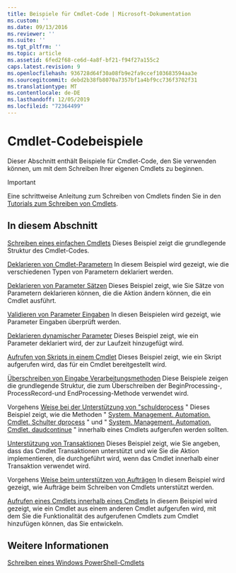 ```yaml
---
title: Beispiele für Cmdlet-Code | Microsoft-Dokumentation
ms.custom: ''
ms.date: 09/13/2016
ms.reviewer: ''
ms.suite: ''
ms.tgt_pltfrm: ''
ms.topic: article
ms.assetid: 6fed2f68-ce6d-4a8f-bf21-f94f27a155c2
caps.latest.revision: 9
ms.openlocfilehash: 936728d64f30a08fb9e2fa9ccef103683594aa3e
ms.sourcegitcommit: debd2b38fb8070a7357bf1a4bf9cc736f3702f31
ms.translationtype: MT
ms.contentlocale: de-DE
ms.lasthandoff: 12/05/2019
ms.locfileid: "72364499"
---
```

# <a name="examples-of-cmdlet-code"></a>Cmdlet-Codebeispiele

Dieser Abschnitt enthält Beispiele für Cmdlet-Code, den Sie verwenden können, um mit dem Schreiben Ihrer eigenen Cmdlets zu beginnen.

> [!IMPORTANT]
> Eine schrittweise Anleitung zum Schreiben von Cmdlets finden Sie in den [Tutorials zum Schreiben von Cmdlets](./tutorials-for-writing-cmdlets.md).

## <a name="in-this-section"></a>In diesem Abschnitt

[Schreiben eines einfachen Cmdlets](./how-to-write-a-simple-cmdlet.md) Dieses Beispiel zeigt die grundlegende Struktur des Cmdlet-Codes.

[Deklarieren von Cmdlet-Parametern](./how-to-declare-cmdlet-parameters.md) In diesem Beispiel wird gezeigt, wie die verschiedenen Typen von Parametern deklariert werden.

[Deklarieren von Parameter Sätzen](./how-to-declare-parameter-sets.md) Dieses Beispiel zeigt, wie Sie Sätze von Parametern deklarieren können, die die Aktion ändern können, die ein Cmdlet ausführt.

[Validieren von Parameter Eingaben](./how-to-validate-parameter-input.md) In diesen Beispielen wird gezeigt, wie Parameter Eingaben überprüft werden.

[Deklarieren dynamischer Parameter](./how-to-declare-dynamic-parameters.md) Dieses Beispiel zeigt, wie ein Parameter deklariert wird, der zur Laufzeit hinzugefügt wird.

[Aufrufen von Skripts in einem Cmdlet](./how-to-invoke-scripts-within-a-cmdlet.md) Dieses Beispiel zeigt, wie ein Skript aufgerufen wird, das für ein Cmdlet bereitgestellt wird.

[Überschreiben von Eingabe Verarbeitungsmethoden](./how-to-override-input-processing-methods.md) Diese Beispiele zeigen die grundlegende Struktur, die zum Überschreiben der BeginProcessing-, ProcessRecord-und EndProcessing-Methode verwendet wird.

Vorgehens [Weise bei der Unterstützung von "schuldprocess](./how-to-request-confirmations.md) " Dieses Beispiel zeigt, wie die Methoden " [System. Management. Automation. Cmdlet. Schulter dprocess](/dotnet/api/System.Management.Automation.Cmdlet.ShouldProcess) " und " [System. Management. Automation. Cmdlet. daudcontinue](/dotnet/api/System.Management.Automation.Cmdlet.ShouldContinue) " innerhalb eines Cmdlets aufgerufen werden sollten.

[Unterstützung von Transaktionen](./how-to-support-transactions.md) Dieses Beispiel zeigt, wie Sie angeben, dass das Cmdlet Transaktionen unterstützt und wie Sie die Aktion implementieren, die durchgeführt wird, wenn das Cmdlet innerhalb einer Transaktion verwendet wird.

Vorgehens [Weise beim unterstützen von Aufträgen](./how-to-support-jobs.md) In diesem Beispiel wird gezeigt, wie Aufträge beim Schreiben von Cmdlets unterstützt werden.

[Aufrufen eines Cmdlets innerhalb eines Cmdlets](./how-to-invoke-a-cmdlet-from-within-a-cmdlet.md) In diesem Beispiel wird gezeigt, wie ein Cmdlet aus einem anderen Cmdlet aufgerufen wird, mit dem Sie die Funktionalität des aufgerufenen Cmdlets zum Cmdlet hinzufügen können, das Sie entwickeln.

## <a name="see-also"></a>Weitere Informationen

[Schreiben eines Windows PowerShell-Cmdlets](./writing-a-windows-powershell-cmdlet.md)
